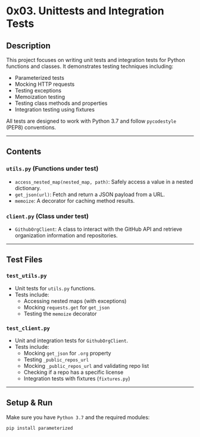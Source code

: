 # 0x03. Unittests and Integration Tests

## Description

This project focuses on writing unit tests and integration tests for Python functions and classes. It demonstrates testing techniques including:

- Parameterized tests
- Mocking HTTP requests
- Testing exceptions
- Memoization testing
- Testing class methods and properties
- Integration testing using fixtures

All tests are designed to work with Python 3.7 and follow `pycodestyle` (PEP8) conventions.

---

## Contents

### `utils.py` (Functions under test)
- `access_nested_map(nested_map, path)`: Safely access a value in a nested dictionary.
- `get_json(url)`: Fetch and return a JSON payload from a URL.
- `memoize`: A decorator for caching method results.

### `client.py` (Class under test)
- `GithubOrgClient`: A class to interact with the GitHub API and retrieve organization information and repositories.

---

## Test Files

### `test_utils.py`
- Unit tests for `utils.py` functions.
- Tests include:
  - Accessing nested maps (with exceptions)
  - Mocking `requests.get` for `get_json`
  - Testing the `memoize` decorator

### `test_client.py`
- Unit and integration tests for `GithubOrgClient`.
- Tests include:
  - Mocking `get_json` for `.org` property
  - Testing `_public_repos_url`
  - Mocking `_public_repos_url` and validating repo list
  - Checking if a repo has a specific license
  - Integration tests with fixtures (`fixtures.py`)

---

## Setup & Run

Make sure you have `Python 3.7` and the required modules:

```bash
pip install parameterized
